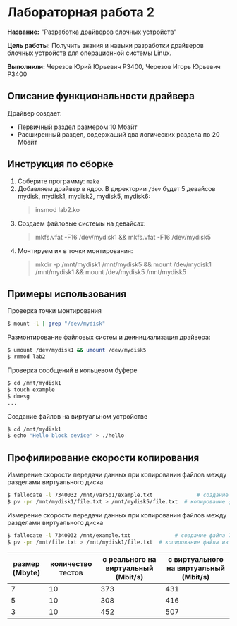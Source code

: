 # Лабораторная работа 2

**Название:** "Разработка драйверов блочных устройств"

**Цель работы:** Получить знания и навыки разработки драйверов блочных устройств для операционной системы Linux. 

**Выполнили:** Черезов Юрий Юрьевич PЗ400, Черезов Игорь Юрьевич P3400

## Описание функциональности драйвера

Драйвер создает:
* Первичный раздел размером 10 Мбайт
* Расширенный раздел, содержащий два логических раздела по 20 Мбайт

## Инструкция по сборке

1. Соберите программу: `make`
2. Добавляем драйвер в ядро. В директории `/dev` будет 5 девайсов mydisk, mydisk1, mydisk2, mydisk5, mydisk6:
    > insmod lab2.ko
3. Создаем файловые системы на девайсах: 
    > mkfs.vfat -F16 /dev/mydisk1 && mkfs.vfat -F16 /dev/mydisk5
4. Монтируем их в точки монтирования: 
    > mkdir -p /mnt/mydisk1 /mnt/mydisk5 && mount /dev/mydisk1 /mnt/mydisk1 && mount /dev/mydisk5 /mnt/mydisk5

## Примеры использования

Проверка точки монтирования
```bash
$ mount -l | grep "/dev/mydisk"
```

Размонтирование файловых систем и деинициализация драйвера:
```bash
$ umount /dev/mydisk1 && umount /dev/mydisk5
$ rmmod lab2
```

Проверка сообщений в кольцевом буфере
```bash
$ cd /mnt/mydisk1
$ touch example
$ dmesg
...

```

Создание файлов на виртуальном устройстве
```bash
$ cd /mnt/mydisk1
$ echo "Hello block device" > ./hello
```

## Профилирование скорости копирования

Измерение скорости передачи данных при копировании файлов между разделами виртуального диска
```bash
$ fallocate -l 7340032 /mnt/var5p1/example.txt              # создание файла 7Мбайт
$ pv -pr /mnt/mydisk1/file.txt > /mnt/mydisk5/file.txt  # копирование файла из виртуального раздела 1 в логический виртуальный раздел 5
```

Измерение скорости передачи данных при копировании файлов между разделами виртуального диска
```bash
$ fallocate -l 7340032 /mnt/example.txt              # создание файла 7Мбайт
$ pv -pr /mnt/file.txt > /mnt/mydisk1/file.txt  # копирование файла из реального диска в виртуальный диск
```

размер (Mbyte) | количество тестов | с реального на виртуальный (Mbit/s) | с виртуального на виртуальный (Mbit/s)
-------------- | ----------------- | ----------------------------------- | --------------------------------------
7 | 10 | 373 | 431
5 | 10 | 308 | 416
3 | 10 | 452 | 507

